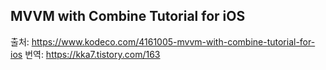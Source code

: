 ## MVVM with Combine Tutorial for iOS
출처: https://www.kodeco.com/4161005-mvvm-with-combine-tutorial-for-ios
번역: https://kka7.tistory.com/163

